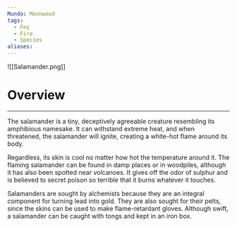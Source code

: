 ```yaml
---
Mundo: Moonwood
tags:
  - Fey
  - Fire
  - Species
aliases:
---
```


![[Salamander.png]]
# Overview
---
The salamander is a tiny, deceptively agreeable creature resembling its amphibious namesake. It can withstand extreme heat, and when threatened, the salamander will ignite, creating a white-hot flame around its body.

Regardless, its skin is cool no matter how hot the temperature around it. The flaming salamander can be found in damp places or in woodpiles, although it has also been spotted near volcanoes. It gives off the odor of sulphur and is believed to secret poison so terrible that it burns whatever it touches. 

Salamanders are sought by alchemists because they are an integral component for turning lead into gold. They are also sought for their pelts, since the skins can be used to make flame-retardant gloves. Although swift, a salamander can be caught with tongs and kept in an iron box.


